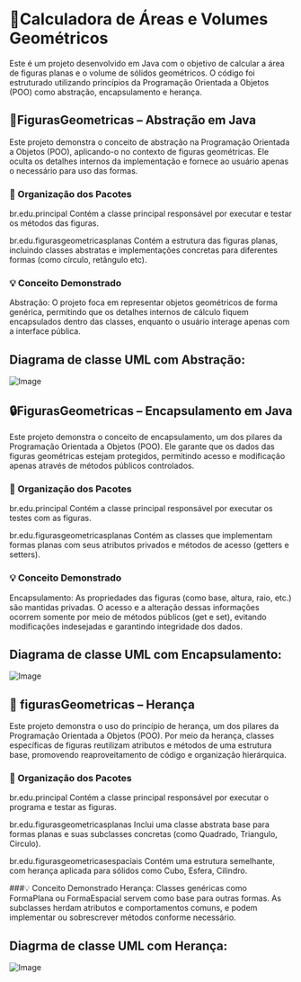 # 🧮Calculadora de Áreas e Volumes Geométricos 
Este é um projeto desenvolvido em Java com o objetivo de calcular a área de figuras planas e o volume de sólidos geométricos. O código foi estruturado utilizando princípios da Programação Orientada a Objetos (POO) como abstração, encapsulamento e herança.


## 📌FigurasGeometricas – Abstração em Java
Este projeto demonstra o conceito de abstração na Programação Orientada a Objetos (POO), aplicando-o no contexto de figuras geométricas. Ele oculta os detalhes internos da implementação e fornece ao usuário apenas o necessário para uso das formas.

### 🧩 Organização dos Pacotes
br.edu.principal
Contém a classe principal responsável por executar e testar os métodos das figuras.

br.edu.figurasgeometricasplanas
Contém a estrutura das figuras planas, incluindo classes abstratas e implementações concretas para diferentes formas (como círculo, retângulo etc).

### 💡 Conceito Demonstrado
Abstração:
O projeto foca em representar objetos geométricos de forma genérica, permitindo que os detalhes internos de cálculo fiquem encapsulados dentro das classes, enquanto o usuário interage apenas com a interface pública.


## Diagrama de classe UML com Abstração: 

![Image](https://github.com/user-attachments/assets/ef635f2a-7eac-4531-9666-6116f08123ff)


## 🔒FigurasGeometricas – Encapsulamento em Java
Este projeto demonstra o conceito de encapsulamento, um dos pilares da Programação Orientada a Objetos (POO). Ele garante que os dados das figuras geométricas estejam protegidos, permitindo acesso e modificação apenas através de métodos públicos controlados.

### 🧩 Organização dos Pacotes
br.edu.principal
Contém a classe principal responsável por executar os testes com as figuras.

br.edu.figurasgeometricasplanas
Contém as classes que implementam formas planas com seus atributos privados e métodos de acesso (getters e setters).

### 💡 Conceito Demonstrado
Encapsulamento:
As propriedades das figuras (como base, altura, raio, etc.) são mantidas privadas. O acesso e a alteração dessas informações ocorrem somente por meio de métodos públicos (get e set), evitando modificações indesejadas e garantindo integridade dos dados.


##  Diagrama de classe UML com Encapsulamento: 
![Image](https://github.com/user-attachments/assets/67e8093d-4134-48cb-acac-96ee56244a8c)


## 🧬 figurasGeometricas – Herança 
Este projeto demonstra o uso do princípio de herança, um dos pilares da Programação Orientada a Objetos (POO). Por meio da herança, classes específicas de figuras reutilizam atributos e métodos de uma estrutura base, promovendo reaproveitamento de código e organização hierárquica.

### 🧩 Organização dos Pacotes
br.edu.principal
Contém a classe principal responsável por executar o programa e testar as figuras.

br.edu.figurasgeometricasplanas
Inclui uma classe abstrata base para formas planas e suas subclasses concretas (como Quadrado, Triangulo, Circulo).

br.edu.figurasgeometricasespaciais
Contém uma estrutura semelhante, com herança aplicada para sólidos como Cubo, Esfera, Cilindro.

###💡 Conceito Demonstrado
Herança:
Classes genéricas como FormaPlana ou FormaEspacial servem como base para outras formas. As subclasses herdam atributos e comportamentos comuns, e podem implementar ou sobrescrever métodos conforme necessário.

## Diagrma de classe UML com Herança: 
![Image](https://github.com/user-attachments/assets/1e5863fe-6130-4094-af0c-be03bae40b92)
